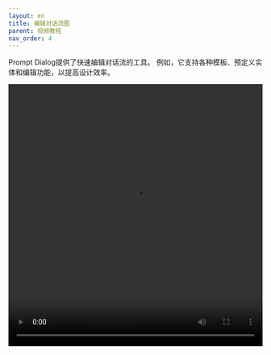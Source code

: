 ```yaml
---
layout: en
title: 编辑对话流图
parent: 视频教程
nav_order: 4
---
```


Prompt Dialog提供了快速编辑对话流的工具。 例如，它支持各种模板、预定义实体和编辑功能，以提高设计效率。

<video src="/assets/images/example/video/edit_skills.mp4" width="100%" height="520px" controls="controls"></video>
